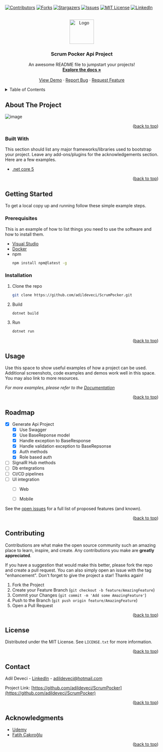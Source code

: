 <div id="top"></div>
<!--
*** Thanks for checking out the Best-README-Template. If you have a suggestion
*** that would make this better, please fork the repo and create a pull request
*** or simply open an issue with the tag "enhancement".
*** Don't forget to give the project a star!
*** Thanks again! Now go create something AMAZING! :D
-->



<!-- PROJECT SHIELDS -->
<!--
*** I'm using markdown "reference style" links for readability.
*** Reference links are enclosed in brackets [ ] instead of parentheses ( ).
*** See the bottom of this document for the declaration of the reference variables
*** for contributors-url, forks-url, etc. This is an optional, concise syntax you may use.
*** https://www.markdownguide.org/basic-syntax/#reference-style-links
-->
[![Contributors][contributors-shield]][contributors-url]
[![Forks][forks-shield]][forks-url]
[![Stargazers][stars-shield]][stars-url]
[![Issues][issues-shield]][issues-url]
[![MIT License][license-shield]][license-url]
[![LinkedIn][linkedin-shield]][linkedin-url]



<!-- PROJECT LOGO -->
<br />
<div align="center">
  <a href="https://github.com/adildeveci/ScrumPocker">
    <img src="https://user-images.githubusercontent.com/21089760/156882552-0f8dba39-a62d-48c8-9206-0b8d58baefc1.png" alt="Logo" width="80" height="80">
  </a>

  <h3 align="center">Scrum Pocker Api Project</h3>

  <p align="center">
    An awesome README file to jumpstart your projects!
    <br />
    <a href="https://github.com/adildeveci/ScrumPocker"><strong>Explore the docs »</strong></a>
    <br />
    <br />
    <a href="https://github.com/adildeveci/ScrumPocker">View Demo</a>
    ·
    <a href="https://github.com/adildeveci/ScrumPocker/issues">Report Bug</a>
    ·
    <a href="https://github.com/adildeveci/ScrumPocker/issues">Request Feature</a>
  </p>
</div>



<!-- TABLE OF CONTENTS -->
<details>
  <summary>Table of Contents</summary>
  <ol>
    <li>
      <a href="#about-the-project">About The Project</a>
      <ul>
        <li><a href="#built-with">Built With</a></li>
      </ul>
    </li>
    <li>
      <a href="#getting-started">Getting Started</a>
      <ul>
        <li><a href="#prerequisites">Prerequisites</a></li>
        <li><a href="#installation">Installation</a></li>
      </ul>
    </li>
    <li><a href="#usage">Usage</a></li>
    <li><a href="#roadmap">Roadmap</a></li>
    <li><a href="#contributing">Contributing</a></li>
    <li><a href="#license">License</a></li>
    <li><a href="#contact">Contact</a></li>
    <li><a href="#acknowledgments">Acknowledgments</a></li>
  </ol>
</details>



<!-- ABOUT THE PROJECT -->
## About The Project

![image](https://user-images.githubusercontent.com/21089760/156884874-9936e995-24db-48f7-a32a-35e6bb68213f.png)

<p align="right">(<a href="#top">back to top</a>)</p>



### Built With

This section should list any major frameworks/libraries used to bootstrap your project. Leave any add-ons/plugins for the acknowledgements section. Here are a few examples.

* [.net core 5](https://docs.microsoft.com/tr-tr/aspnet/core/tutorials/first-web-api?view=aspnetcore-5.0&tabs=visual-studio)

<p align="right">(<a href="#top">back to top</a>)</p>



<!-- GETTING STARTED -->
## Getting Started

To get a local copy up and running follow these simple example steps.

### Prerequisites

This is an example of how to list things you need to use the software and how to install them.
* [Visual Studio](https://visualstudio.microsoft.com/tr/downloads/)  
* [Docker](https://www.docker.com/products/docker-desktop)
* npm
  ```sh
  npm install npm@latest -g
  ``` 

### Installation

1. Clone the repo
   ```sh
   git clone https://github.com/adildeveci/ScrumPocker.git
   ```
2. Build
   ```sh
   dotnet build
   ```
3. Run
   ```sh
   dotnet run
   ```   

<p align="right">(<a href="#top">back to top</a>)</p>



<!-- USAGE EXAMPLES -->
## Usage

Use this space to show useful examples of how a project can be used. Additional screenshots, code examples and demos work well in this space. You may also link to more resources.

_For more examples, please refer to the [Documentation](https://example.com)_

<p align="right">(<a href="#top">back to top</a>)</p>



<!-- ROADMAP -->
## Roadmap

- [x] Generate Api Project
    - [x] Use Swagger
    - [x] Use BaseReponse model
    - [x] Handle exception to BaseResponse
    - [x] Handle validation exception to BaseRepsonse
    - [x] Auth methods
    - [x] Role based auth 
- [ ] SignalR Hub methods
- [ ] Db entegrations
- [ ] CI/CD pipelines
- [ ] UI integration
    - [ ] Web
    - [ ] Mobile
    

See the [open issues](https://github.com/adildeveci/ScrumPocker/issues) for a full list of proposed features (and known).

<p align="right">(<a href="#top">back to top</a>)</p>



<!-- CONTRIBUTING -->
## Contributing

Contributions are what make the open source community such an amazing place to learn, inspire, and create. Any contributions you make are **greatly appreciated**.

If you have a suggestion that would make this better, please fork the repo and create a pull request. You can also simply open an issue with the tag "enhancement".
Don't forget to give the project a star! Thanks again!

1. Fork the Project
2. Create your Feature Branch (`git checkout -b feature/AmazingFeature`)
3. Commit your Changes (`git commit -m 'Add some AmazingFeature'`)
4. Push to the Branch (`git push origin feature/AmazingFeature`)
5. Open a Pull Request

<p align="right">(<a href="#top">back to top</a>)</p>



<!-- LICENSE -->
## License

Distributed under the MIT License. See `LICENSE.txt` for more information.

<p align="right">(<a href="#top">back to top</a>)</p>



<!-- CONTACT -->
## Contact

Adil Deveci - [LinkedIn](https://www.linkedin.com/in/adildeveci/) - adildeveci@hotmail.com

Project Link: [https://github.com/adildeveci/ScrumPocker](https://github.com/adildeveci/ScrumPocker)

<p align="right">(<a href="#top">back to top</a>)</p>



<!-- ACKNOWLEDGMENTS -->
## Acknowledgments

* [Udemy](https://www.udemy.com/)
* [Fatih Çakıroğlu](https://www.udemy.com/user/fatih-cakiroglu-2/)


<p align="right">(<a href="#top">back to top</a>)</p>



<!-- MARKDOWN LINKS & IMAGES -->
<!-- https://www.markdownguide.org/basic-syntax/#reference-style-links -->
[contributors-shield]: https://img.shields.io/github/contributors/adildeveci/ScrumPocker?style=for-the-badge
[contributors-url]: https://github.com/adildeveci/ScrumPocker/graphs/contributors
[forks-shield]: https://img.shields.io/github/forks/adildeveci/ScrumPocker.svg?style=for-the-badge
[forks-url]: https://github.com/adildeveci/ScrumPocker/network/members
[stars-shield]: https://img.shields.io/github/stars/adildeveci/ScrumPocker.svg?style=for-the-badge
[stars-url]: https://github.com/adildeveci/ScrumPocker/stargazers
[issues-shield]: https://img.shields.io/github/issues/adildeveci/ScrumPocker?style=for-the-badge
[issues-url]: https://github.com/adildeveci/ScrumPocker/issues
[license-shield]: https://img.shields.io/github/license/adildeveci/ScrumPocker?style=for-the-badge
[license-url]: https://github.com/adildeveci/ScrumPocker/blob/master/LICENSE.txt
[linkedin-shield]: https://img.shields.io/badge/-LinkedIn-black.svg?style=for-the-badge&logo=linkedin&colorB=555
[linkedin-url]: https://www.linkedin.com/in/adildeveci 
